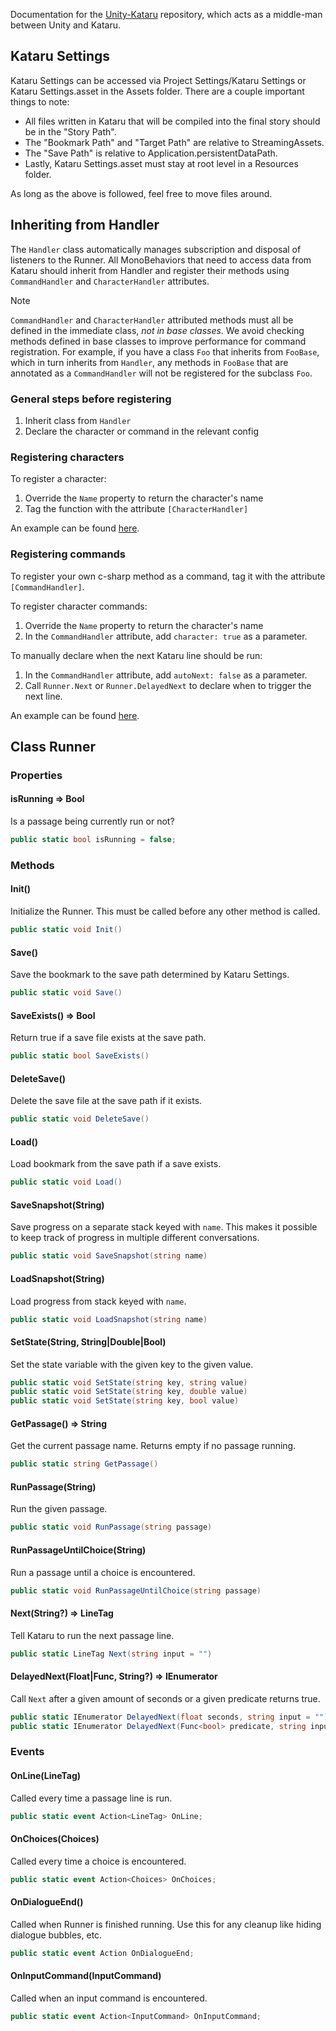 Documentation for the [Unity-Kataru](https://github.com/kataru-lang/unity-kataru) repository, which acts as a middle-man between Unity and Kataru. 

## Kataru Settings
Kataru Settings can be accessed via Project Settings/Kataru Settings or Kataru Settings.asset in the Assets folder. There are a couple important things to note:

- All files written in Kataru that will be compiled into the final story should be in the "Story Path".
- The "Bookmark Path" and "Target Path" are relative to StreamingAssets.
- The "Save Path" is relative to Application.persistentDataPath.
- Lastly, Kataru Settings.asset must stay at root level in a Resources folder.

As long as the above is followed, feel free to move files around.

## Inheriting from Handler
The `Handler` class automatically manages subscription and disposal of listeners to the Runner.
All MonoBehaviors that need to access data from Kataru should inherit from Handler and register their methods using `CommandHandler` and `CharacterHandler` attributes.

> [!NOTE]
> `CommandHandler` and `CharacterHandler` attributed methods must all be defined in the immediate class, _not in base classes_. We avoid checking methods defined in base classes to improve performance for command registration. For example, if you have a class `Foo` that inherits from `FooBase`, which in turn inherits from `Handler`, any methods in `FooBase` that are annotated as a `CommandHandler` will not be registered for the subclass `Foo`.


### General steps before registering
1. Inherit class from `Handler`
2. Declare the character or command in the relevant config

### Registering characters
To register a character:
1. Override the `Name` property to return the character's name
2. Tag the function with the attribute `[CharacterHandler]`

An example can be found [here](https://github.com/kataru-lang/unity-kataru-demo/blob/main/Assets/Scripts/Kataru/KataruSpeaker.cs).

### Registering commands
To register your own c-sharp method as a command, tag it with the attribute `[CommandHandler]`.

To register character commands:
1. Override the `Name` property to return the character's name
3. In the `CommandHandler` attribute, add `character: true` as a parameter.

To manually declare when the next Kataru line should be run:
1. In the `CommandHandler` attribute, add `autoNext: false` as a parameter.
2. Call `Runner.Next` or `Runner.DelayedNext` to declare when to trigger the next line.

An example can be found [here](https://github.com/kataru-lang/unity-kataru-demo/blob/main/Assets/Scripts/Kataru/KataruScene.cs).

## Class Runner

### Properties

#### isRunning => Bool
Is a passage being currently run or not?
```csharp
public static bool isRunning = false;
```

### Methods

#### Init()
Initialize the Runner. This must be called before any other method is called.
```csharp
public static void Init()
```

#### Save()
Save the bookmark to the save path determined by Kataru Settings.
```csharp
public static void Save()
```

#### SaveExists() => Bool
Return true if a save file exists at the save path.
```csharp
public static bool SaveExists()
```

#### DeleteSave()
Delete the save file at the save path if it exists.
```csharp
public static void DeleteSave()
```

#### Load()
Load bookmark from the save path if a save exists.
```csharp
public static void Load()
```

#### SaveSnapshot(String)
Save progress on a separate stack keyed with `name`. This makes it possible to keep track of progress in multiple different conversations.
```csharp
public static void SaveSnapshot(string name)
```

#### LoadSnapshot(String)
Load progress from stack keyed with `name`.
```csharp
public static void LoadSnapshot(string name)
```

#### SetState(String, String|Double|Bool)
Set the state variable with the given key to the given value.
```csharp
public static void SetState(string key, string value)
public static void SetState(string key, double value)
public static void SetState(string key, bool value)
```

#### GetPassage() => String
Get the current passage name. Returns empty if no passage running.
```csharp
public static string GetPassage()
```

#### RunPassage(String)
Run the given passage.
```csharp
public static void RunPassage(string passage)
```

#### RunPassageUntilChoice(String)
Run a passage until a choice is encountered.
```csharp
public static void RunPassageUntilChoice(string passage)
```

#### Next(String?) => LineTag
Tell Kataru to run the next passage line.
```csharp
public static LineTag Next(string input = "")
```

#### DelayedNext(Float|Func<Bool>, String?) => IEnumerator
Call `Next` after a given amount of seconds or a given predicate returns true.
```csharp
public static IEnumerator DelayedNext(float seconds, string input = "")
public static IEnumerator DelayedNext(Func<bool> predicate, string input = "")
```

### Events

#### OnLine(LineTag)
Called every time a passage line is run.
```csharp
public static event Action<LineTag> OnLine;
```

#### OnChoices(Choices)
Called every time a choice is encountered.
```csharp
public static event Action<Choices> OnChoices;
```

#### OnDialogueEnd()
Called when Runner is finished running. Use this for any cleanup like hiding dialogue bubbles, etc.
```csharp
public static event Action OnDialogueEnd;
```

#### OnInputCommand(InputCommand)
Called when an input command is encountered.
```csharp
public static event Action<InputCommand> OnInputCommand;
```
